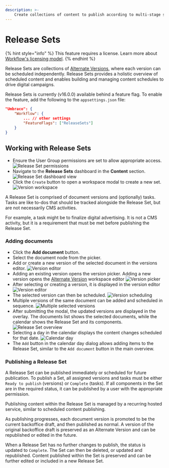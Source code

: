 ```yaml
---
description: >-
    Create collections of content to publish according to multi-stage scheduling rules.
---
```


# Release Sets

{% hint style="info" %}
This feature requires a license. Learn more about [Workflow's licensing model](https://umbraco.com/products/umbraco-workflow).
{% endhint %}

Release Sets are collections of [Alternate Versions](../alternate-versions/alternate-versions.md), where each version can be scheduled independently. Release Sets provides a holistic overview of scheduled content and enables building and managing content schedules to drive digital campaigns.

Release Sets is currently (v16.0.0) available behind a feature flag. To enable the feature, add the following to the `appsettings.json` file:

```json
"Umbraco": {
    "Workflow": {
        ... // other settings
        "FeatureFlags": ["ReleaseSets"]
    }
}
```

## Working with Release Sets

-   Ensure the User Group permissions are set to allow appropriate access.
    ![Release Set permissions](images/release-set-permissions.png)
-   Navigate to the **Release Sets** dashboard in the **Content** section.
    ![Release Set dashboard view](images/release-sets-dashboard.png)
-   Click the `Create` button to open a workspace modal to create a new set.
    ![Version workspace](images/release-set-workspace-editor.png)

A Release Set is comprised of document versions and (optionally) tasks. Tasks are like to-dos that should be tracked alongside the Release Set, but are not necessarily CMS activities.

For example, a task might be to finalize digital advertising. It is not a CMS activity, but it is a requirement that must be met before publishing the Release Set.

### Adding documents

-   Click the **Add document** button.
-   Select the document node from the picker.
-   Add or create a new version of the selected document in the versions editor.
![Version editor](images/versions-editor.png)
-   Adding an existing version opens the version picker. Adding a new version opens the [Alternate Version](../alternate-versions/alternate-versions.md) workspace editor
![Version picker](images/version-picker.png)
- After selecting or creating a version, it is displayed in the version editor
![Version editor](images/version-editor-2.png)
- The selected version can then be scheduled.
![Version scheduling](images/version-scheduling.png)
- Multiple versions of the same document can be added and scheduled in sequence.
![Multiple selected versions](images/version-editor-3.png)
- After submitting the modal, the updated versions are displayed in the overlay. The documents list shows the selected documents, while the calendar shows the Release Set and its components.
![Release Set overview](images/release-set-overview.png)
- Selecting a day in the calendar displays the content changes scheduled for that date.
![Calendar day](images/calendar-day.png)
- The `Add` button in the calendar day dialog allows adding items to the Release Set, similar to the `Add document` button in the main overview.

### Publishing a Release Set

A Release Set can be published immediately or scheduled for future publication. To publish a Set, all assigned versions and tasks must be either `Ready to publish` (versions) or `Complete` (tasks). If all components in the Set are in the required status, it can be published by a user with the appropriate permission.

Publishing content within the Release Set is managed by a recurring hosted service, similar to scheduled content publishing.

As publishing progresses, each document version is promoted to be the current backoffice draft, and then published as normal. A version of the original backoffice draft is preserved as an Alternate Version and can be republished or edited in the future.

When a Release Set has no further changes to publish, the status is updated to `Complete`. The Set can then be deleted, or updated and republished. Content published within the Set is preserved and can be further edited or included in a new Release Set.